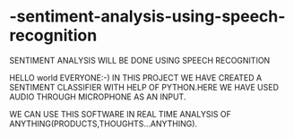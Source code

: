 # -sentiment-analysis-using-speech-recognition
SENTIMENT ANALYSIS WILL BE DONE USING SPEECH RECOGNITION

HELLO world EVERYONE:-)
 IN THIS PROJECT WE HAVE CREATED A SENTIMENT CLASSIFIER WITH HELP OF PYTHON.HERE WE HAVE USED AUDIO THROUGH MICROPHONE AS AN INPUT.

WE CAN USE THIS SOFTWARE IN REAL TIME ANALYSIS OF ANYTHING(PRODUCTS,THOUGHTS...ANYTHING).
